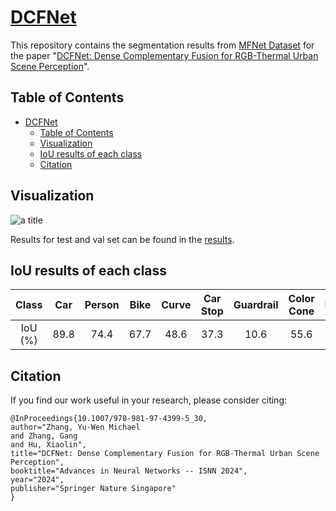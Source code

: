# [DCFNet](https://link.springer.com/chapter/10.1007/978-981-97-4399-5_30)
This repository contains the segmentation results from [MFNet Dataset](https://github.com/haqishen/MFNet-pytorch) for the paper "[DCFNet: Dense Complementary Fusion for RGB-Thermal Urban Scene Perception](https://link.springer.com/chapter/10.1007/978-981-97-4399-5_30)".

## Table of Contents
- [DCFNet](#dcfnet)
  - [Table of Contents](#table-of-contents)
  - [Visualization](#visualization)
  - [IoU results of each class](#iou-results-of-each-class)
  - [Citation](#citation)

## Visualization

<img title="a title" src="./imgs/graph.jpg">

Results for test and val set can be found in the [results](DCFNet_results.zip).

## IoU results of each class
| Class      |  Car  | Person |  Bike  | Curve | Car Stop | Guardrail | Color Cone |  Bump  |
|:----------:|:-----:|:------:|:------:|:-----:|:--------:|:---------:|:----------:|:------:|
| IoU (%)    |  89.8 |  74.4  |  67.7  |  48.6 |   37.3   |    10.6    |    55.6    |  58.7  |


## Citation
If you find our work useful in your research, please consider citing:

```
@InProceedings{10.1007/978-981-97-4399-5_30,
author="Zhang, Yu-Wen Michael
and Zhang, Gang
and Hu, Xiaolin",
title="DCFNet: Dense Complementary Fusion for RGB-Thermal Urban Scene Perception",
booktitle="Advances in Neural Networks -- ISNN 2024",
year="2024",
publisher="Springer Nature Singapore"
}
```
